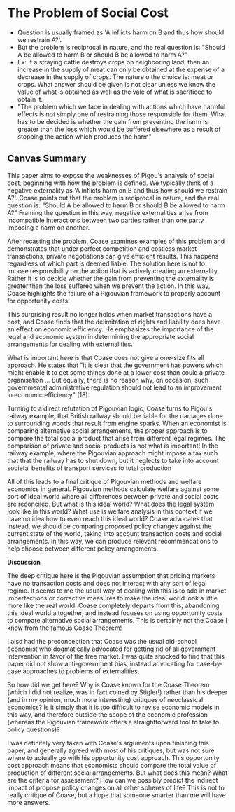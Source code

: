 # The Problem of Social Cost

* Question is usually framed as 'A inflicts harm on B and thus how should we restrain A?'. 
* But the problem is reciprocal in nature, and the real question is: "Should A be allowed to harm B or should B be allowed to harm A?"
* Ex: If a straying cattle destroys crops on neighboring land, then an increase in the supply of meat can only be obtained at the expense of a decrease in the supply of crops. The nature o the choice is: meat or crops. What answer should be given is not clear unless we know the value of what is obtained as well as the vale of what is sacrificed to obtain it. 
* "The problem which we face in dealing with actions which have harmful effects is not simply one of restraining those responsible for them. What has to be decided is whether the gain from preventing the harm is greater than the loss which would be suffered elsewhere as a result of stopping the action which produces the harm"



## Canvas Summary

This paper aims to expose the weaknesses of Pigou's analysis of social cost, beginning with how the problem is defined. We typically think of a negative externality as 'A inflicts harm on B and thus how should we restrain A?'. Coase points out that the problem is reciprocal in nature, and the real question is: "Should A be allowed to harm B or should B be allowed to harm A?" Framing the question in this way, negative externalities arise from incompatible interactions between two parties rather than one party imposing a harm on another. 

After recasting the problem, Coase examines examples of this problem and demonstrates that under perfect competition and costless market transactions, private negotiations can give efficient results. This happens regardless of which part is deemed liable. The solution here is not to impose responsibility on the action that is actively creating an externality. Rather it is to decide whether the gain from preventing the externality is greater than the loss suffered when we prevent the action. In this way, Coase highlights the failure of a Pigouvian framework to properly account for opportunity costs. 

This surprising result no longer holds when market transactions have a cost, and Coase finds that the delimitation of rights and liability does have an effect on economic efficiency. He emphasizes the importance of the legal and economic system in determining the appropriate social arrangements for dealing with externalities. 

What is important here is that Coase does not give a one-size fits all approach. He states that "it is clear that the government has powers which might enable it to get some things done at a lower cost than could a private organisation ... But equally, there is no reason why, on occasion, such governmental administrative regulation should not lead to an improvement in economic efficiency" (18). 

Turning to a direct refutation of Pigouvian logic, Coase turns to Pigou's railway example, that British railway should be liable for the damages done to surrounding woods that result from engine sparks. When an economist is comparing alternative social arrangements, the proper approach is to compare the total social product that arise from different legal regimes. The comparison of private and social products is not what is important! In the railway example, where the Pigouvian approach might impose a tax such that that the railway has to shut down, but it neglects to take into account societal benefits of transport services to total production

All of this leads to a final critique of Pigouvian methods and welfare economics in general. Pigouvian methods calculate welfare against some sort of ideal world where all differences between private and social costs are reconciled. But what is this ideal world? What does the legal system look like in this world? What use is welfare analysis in this context if we have no idea how to even reach this ideal world? Coase advocates that instead, we should be comparing proposed policy changes against the current state of the world, taking into account transaction costs and social arrangements. In this way, we can produce relevant recommendations to help choose between different policy arrangements. 

**Discussion**

The deep critique here is the Pigouvian assumption that pricing markets have no transaction costs and does not interact with any sort of legal regime. It seems to me the usual way of dealing with this is to add in market imperfections or corrective measures to make the ideal world look a little more like the real world. Coase completely departs from this, abandoning this ideal world altogether, and instead focuses on using opportunity costs to compare alternative social arrangements. This is certainly not the Coase I know from the famous Coase Theorem! 

I also had the preconception that Coase was the usual old-school economist who dogmatically advocated for getting rid of all government intervention in favor of the free market. I was quite shocked to find that this paper did not show anti-government bias, instead advocating for case-by-case approaches to problems of externalities.

So how did we get here? Why is Coase known for the Coase Theorem (which I did not realize, was in fact coined by Stigler!) rather than his deeper (and in my opinion, much more interesting) critiques of neoclassical economics? Is it simply that it is too difficult to revise economic models in this way, and therefore outside the scope of the economic profession (whereas the Pigouvian framework offers a straightforward tool to take to policy questions)? 

I was definitely very taken with Coase's arguments upon finishing this paper, and generally agreed with most of his critiques, but was not sure where to actually go with his opportunity cost approach. This opportunity cost approach means that economists should compare the total value of production of different social arrangements. But what does this mean? What are the criteria for assessment? How can we possibly predict the indirect impact of propose policy changes on all other spheres of life? This is not to really critique of Coase, but a hope that someone smarter than me will have more answers. 